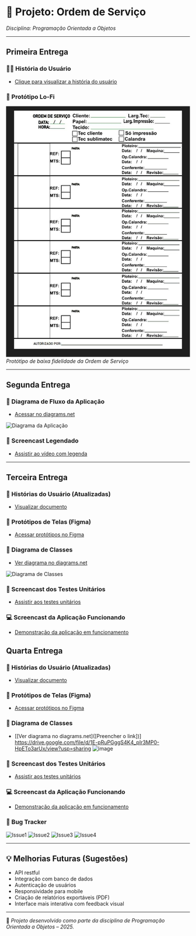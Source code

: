 # 📌 Projeto: Ordem de Serviço  
*Disciplina: Programação Orientada a Objetos*

---

## Primeira Entrega

### 🧑‍💻 História do Usuário
- [Clique para visualizar a história do usuário](https://docs.google.com/document/d/1hoB7Cg6qycSNQD4wTxnoZE7-cdvidArfGntpcaNiHuY/edit?usp=sharing)

### 📝 Protótipo Lo-Fi
![Lo-Fi Prototype](Lo-fi_Ordem_Servico.jpg)  
*Protótipo de baixa fidelidade da Ordem de Serviço*

---

## Segunda Entrega

### 🔄 Diagrama de Fluxo da Aplicação
- [Acessar no diagrams.net](https://app.diagrams.net/#G1E-pRuPGggS4K4_pIr3MP0-HpETo3arUx#%7B%22pageId%22%3A%22C5RBs43oDa-KdzZeNtuy%22%7D)

![Diagrama da Aplicação](https://github.com/user-attachments/assets/494e5c92-9e0f-4bcc-83d2-d69b40f25a11)

### 🎥 Screencast Legendado
- [Assistir ao vídeo com legenda](https://drive.google.com/file/d/1Vj0vaCYVrJ8Omm20w1lRwZ2vBlH6-zoA/view?usp=drive_link)

---

## Terceira Entrega

### 🧾 Histórias do Usuário (Atualizadas)
- [Visualizar documento](https://docs.google.com/document/d/1hoB7Cg6qycSNQD4wTxnoZE7-cdvidArfGntpcaNiHuY/edit?usp=sharing)

### 🎨 Protótipos de Telas (Figma)
- [Acessar protótipos no Figma](https://www.figma.com/design/sJFzhUsR7P8uujbX4RzHBm/Service_Order?node-id=1-9&t=dwtfHLBP6ZuvZv5J-1)

### 🧬 Diagrama de Classes
- [Ver diagrama no diagrams.net](https://app.diagrams.net/#G1E-pRuPGggS4K4_pIr3MP0-HpETo3arUx#%7B%22pageId%22%3A%22C5RBs43oDa-KdzZeNtuy%22%7D)

![Diagrama de Classes](https://github.com/user-attachments/assets/a63b70c7-c74f-422f-b01a-02fdda026476)

### 🧪 Screencast dos Testes Unitários
- [Assistir aos testes unitários](https://youtu.be/XaAEmypOHGs)

### 💻 Screencast da Aplicação Funcionando
- [Demonstração da aplicação em funcionamento](https://youtu.be/EbfuM371guU)

## Quarta Entrega

### 🧾 Histórias do Usuário (Atualizadas)
- [Visualizar documento](https://docs.google.com/document/d/14WKR6c2ouM5nqEZj5yV3sOeDF--C2tIPXqlO117ok5g/edit?pli=1&tab=t.0#heading=h.ar1ehal5hz80)

### 🎨 Protótipos de Telas (Figma)
- [Acessar protótipos no Figma](https://www.figma.com/design/sJFzhUsR7P8uujbX4RzHBm/Service_Order?node-id=1-9&t=dwtfHLBP6ZuvZv5J-1)

### 🧬 Diagrama de Classes
- [[Ver diagrama no diagrams.net]([Preencher o link])] https://drive.google.com/file/d/1E-pRuPGggS4K4_pIr3MP0-HpETo3arUx/view?usp=sharing
![image](https://github.com/user-attachments/assets/d421f4fd-564a-4402-a317-52c381251930)


### 🧪 Screencast dos Testes Unitários
- [Assistir aos testes unitários](https://youtu.be/zr4MBbZmanQ)

### 💻 Screencast da Aplicação Funcionando
- [Demonstração da aplicação em funcionamento](https://www.youtube.com/watch?v=vIvHYwFKUbs)

### 🐛 Bug Tracker
![Issue1](https://github.com/user-attachments/assets/573382c8-be8a-4e88-8d51-c62e7a220cba)
![Issue2](https://github.com/user-attachments/assets/a19ae28b-5463-4b9e-bf1f-b15bc18f0f2a)
![Issue3](https://github.com/user-attachments/assets/5457cd1b-3195-4f27-b4c7-13c1a300f84b)
![Issue4](https://github.com/user-attachments/assets/e2969a2c-1a3b-4cd3-afea-22769dcadfa4)


---

## 💡 Melhorias Futuras (Sugestões)
- API restful
- Integração com banco de dados
- Autenticação de usuários
- Responsividade para mobile
- Criação de relatórios exportáveis (PDF)
- Interface mais interativa com feedback visual

---

📍 *Projeto desenvolvido como parte da disciplina de Programação Orientada a Objetos – 2025.*
